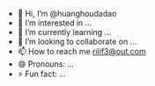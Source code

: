 - 👋 Hi, I’m @huanghoudadao
- 👀 I’m interested in ...
- 🌱 I’m currently learning ...
- 💞️ I’m looking to collaborate on ...
- 📫 How to reach me rilif3@out.com
- 😄 Pronouns: ...
- ⚡ Fun fact: ...

<!---
huanghoudadao/huanghoudadao is a ✨ special ✨ repository because its `README.md` (this file) appears on your GitHub profile.
You can click the Preview link to take a look at your changes.
--->
